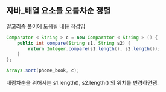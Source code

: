 ## 자바_배열 요소들 오름차순 정렬

알고리즘 풀이에 도움될 내용 작성임

```java
Comparator < String > c = new Comparator < String > () {
    public int compare(String s1, String s2) {
        return Integer.compare(s1.length(), s2.length());
    }
};

Arrays.sort(phone_book, c);
```

내림차순을 위해서는 s1.length(), s2.length() 의 위치를 변경하면됌.

